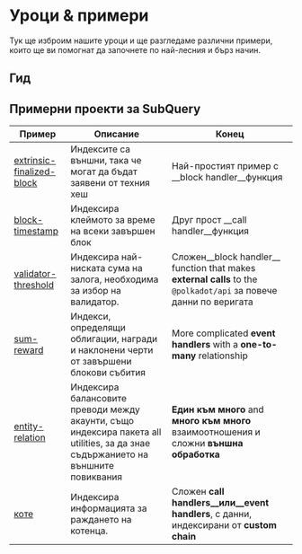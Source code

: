 # Уроци & примери

Тук ще изброим нашите уроци и ще разгледаме различни примери, които ще ви помогнат да започнете по най-лесния и бърз начин.

## Гид



## Примерни проекти за SubQuery

| Пример                                                                                        | Описание                                                                                                                         | Конец                                                                                                             |
| --------------------------------------------------------------------------------------------- | -------------------------------------------------------------------------------------------------------------------------------- | ----------------------------------------------------------------------------------------------------------------- |
| [extrinsic-finalized-block](https://github.com/subquery/tutorials-extrinsic-finalised-blocks) | Индексите са външни, така че могат да бъдат заявени от техния хеш                                                                | Най-простият пример с __block handler__функция                                                                    |
| [block-timestamp](https://github.com/subquery/tutorials-block-timestamp)                      | Индексира клеймото за време на всеки завършен блок                                                                               | Друг прост __call handler__функция                                                                                |
| [validator-threshold](https://github.com/subquery/tutorials-validator-threshold)              | Индексира най-ниската сума на залога, необходима за избор на валидатор.                                                          | Сложен__block handler__ function that makes __external calls__ to the `@polkadot/api` за повече данни по веригата |
| [sum-reward](https://github.com/subquery/tutorials-sum-reward)                                | Индекси, определящи облигации, награди и наклонени черти от завършени блокови събития                                            | More complicated __event handlers__ with a __one-to-many__ relationship                                           |
| [entity-relation](https://github.com/subquery/tutorials-entity-relations)                     | Индексира балансовите преводи между акаунти, също индексира пакета all utilities, за да знае съдържанието на външните повиквания | __Един към много__ and __много към много__ взаимоотношения и сложни __външна обработка__                          |
| [коте](https://github.com/subquery/tutorials-kitty-chain)                                     | Индексира информацията за раждането на котенца.                                                                                  | Сложен __call handlers__или__event handlers__, с данни, индексирани от __custom chain__                           |
